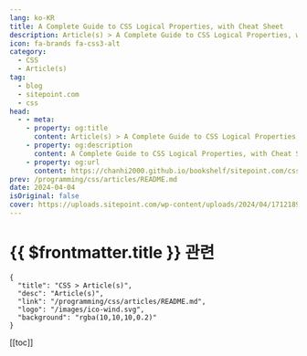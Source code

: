 ```yaml
---
lang: ko-KR
title: A Complete Guide to CSS Logical Properties, with Cheat Sheet
description: Article(s) > A Complete Guide to CSS Logical Properties, with Cheat Sheet
icon: fa-brands fa-css3-alt
category: 
  - CSS
  - Article(s)
tag: 
  - blog
  - sitepoint.com
  - css
head:
  - - meta:
    - property: og:title
      content: Article(s) > A Complete Guide to CSS Logical Properties, with Cheat Sheet
    - property: og:description
      content: A Complete Guide to CSS Logical Properties, with Cheat Sheet
    - property: og:url
      content: https://chanhi2000.github.io/bookshelf/sitepoint.com/css-logical-properties-guide.html
prev: /programming/css/articles/README.md
date: 2024-04-04
isOriginal: false
cover: https://uploads.sitepoint.com/wp-content/uploads/2024/04/1712189279css-logical-properties-complete-guide-768x435.jpg
---
```


# {{ $frontmatter.title }} 관련

```component VPCard
{
  "title": "CSS > Article(s)",
  "desc": "Article(s)",
  "link": "/programming/css/articles/README.md",
  "logo": "/images/ico-wind.svg",
  "background": "rgba(10,10,10,0.2)"
}
```

[[toc]]

<SiteInfo
  name="A Complete Guide to CSS Logical Properties, with Cheat Sheet — SitePoint"
  desc="In this quick tip, we'll look at how to use the subgrid feature of CSS Grid to align the content of boxes that sit side by side."
  url="https://sitepoint.com/css-logical-properties-guide/"
  logo="https://sitepoint.com/favicons/512x512.png"
  preview="https://uploads.sitepoint.com/wp-content/uploads/2024/04/1712189279css-logical-properties-complete-guide-768x435.jpg"/>

<!-- TODO: 작성 -->
